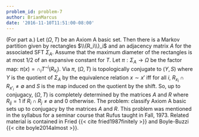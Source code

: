 ```yaml
---
problem_id: problem-7
author: BrianMarcus
date: '2016-11-10T11:51:00-08:00'
---
```

(For part a.) Let $(\Omega, T)$ be an Axiom A basic set. Then there is a
Markov partition given by rectangles $\\{R_i\\}_i$ and an adjacency matrix $A$
for the associated SFT $\Sigma_A$. Assume that the maximum diameter of the
rectangles is at most 1/2 of an expansive constant for $T$. Let $\pi: \Sigma_A
\rightarrow \Omega$ be the factor map: $\pi(x) = \cap_i T^{-i}(R_{x_i})$. Via
$\pi$, $(\Omega, T)$ is topologically conjugate to $(Y,S)$ where $Y$ is the
quotient of $\Sigma_A$ by the equivalence relation $x \sim x'$ iff for all
$i$, $R_{x_i} \cap R_{x'_i} \ne \emptyset$ and $S$ is the map induced on the
quotient by the shift. So, up to conjugacy, $(\Omega, T)$ is completely
determined by the matrices $A$ and $R$ where $R_{ij} = 1$ if $R_i \cap R_j \ne
\emptyset$ and 0 otherwise. The problem: classify Axiom A basic sets up to
conjugacy by the matrices $A$ and $R$. This problem was mentioned in the
syllabus for a seminar course that Rufus taught in Fall, 1973. Related
material is contained in Fried {{< cite fried1987finitely >}} and Boyle-Buzzi
{{< cite boyle2014almost >}}.


